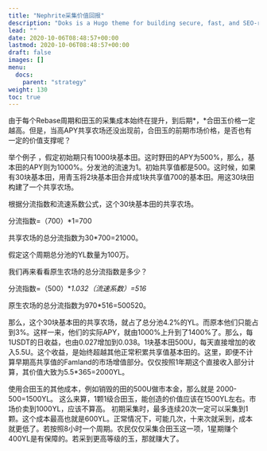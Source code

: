 ```yaml
---
title: "Nephrite采集价值回报"
description: "Doks is a Hugo theme for building secure, fast, and SEO-ready documentation websites, which you can easily update and customize."
lead: ""
date: 2020-10-06T08:48:57+00:00
lastmod: 2020-10-06T08:48:57+00:00
draft: false
images: []
menu:
  docs:
    parent: "strategy"
weight: 130
toc: true
---
```


由于每个Rebase周期和田玉的采集成本始终在提升，到后期*，*合田玉价格一定越高。但是，当高APY共享农场还没出现前，合田玉的前期市场价格，是否也有一定的价值支撑呢？

举个例子 ，假定初始期只有1000块基本田。这时野田的APY为500%，那么，基本田的APY则为1000%。分发池的流速为1。初始共享值都是500。这时候，如果有30块基本田，用青玉将2块基本田合并成1块共享值700的基本田。用这30块田构建了一个共享农场。

根据分流指数和流速系数公式，这个30块基本田的共享农场。 

分流指数=（700）*1=700 

共享农场的总分流指数为30*700=21000。 

假定这个周期总分池的YL数量为100万。 

我们再来看看原生农场的总分流指数是多少？

分流指数=（500）**1.032（流速系数）=516* 

原生农场的总分流指数为970*516=500520。 

那么，这个30块基本田的共享农场，就占了总分池4.2%的YL。而原本他们只能占到3%。这样一来，他们的实际APY，就由1000%上升到了1400%了。那么，每1USDT的日收益，也由0.027增加到0.038。1块基本田500U，每天直接增加的收入5.5U。这个收益，是始终超越其他正常积累共享值基本田的。这里，即便不计算早期高共享值的Famland的市场增值部分。仅仅按照1年期这个直接收入部分计算，其价值大致为5.5*365=2000YL。 

使用合田玉的其他成本，例如销毁的田的500U做市本金，那么就是 2000-500=1500YL。 这么来算，1颗1级合田玉，能创造的价值应该在1500YL左右。市场价卖到1000YL，应该不算高。 初期采集时，最多连续20次一定可以采集到1颗。这个成本最高也就是600YL。正常情况下，可能几次，十来次就采到，成本就更低了。若按照8小时一个周期。农民仅仅采集合田玉这一项，1星期赚个400YL是有保障的。若采到更高等级的玉，那就赚大了。